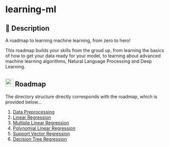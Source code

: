 # learning-ml

## 📃 Description

A roadmap to learning machine learning, from zero to hero! 

This roadmap builds your skills from the groud up, from learning the basics of how to get your data ready for your model, to learning about advanced machine learning algorithms, Natural Language Processing and Deep Learning.

## <img width="25px" src="https://skillicons.dev/icons?i=python"/> Roadmap

The directory structure directly corresponds with the roadmap, which is provided below...

1. [Data Preprocessing](./01-data-preprocessing/)
2. [Linear Regression](./02-linear-regression/)
3. [Multiple Linear Regression](./03-multiple-linear-regression/)
4. [Polynomial Linear Regression](./04-polynomial-linear-regression/)
5. [Support Vector Regression](./05-support-vector-regression/)
6. [Decision Tree Regression](./06-decision-tree-regression/)